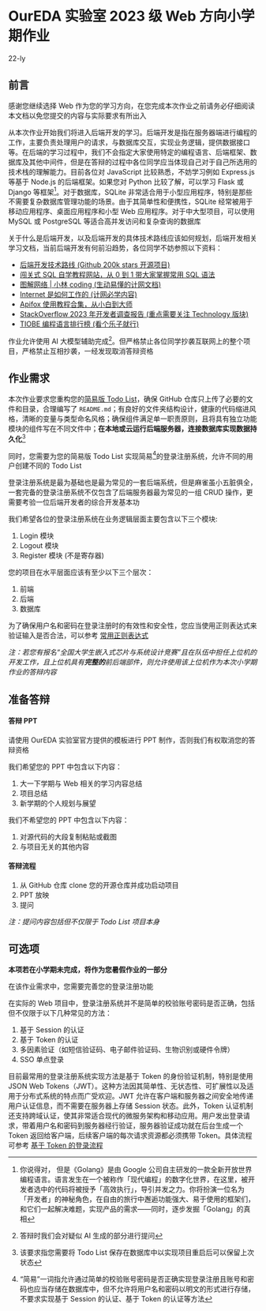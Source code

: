 # OurEDA 实验室 2023 级 Web 方向小学期作业

22-ly

## 前言

感谢您继续选择 Web 作为您的学习方向，在您完成本次作业之前请务必仔细阅读本文档以免您提交的内容与实际要求有所出入

从本次作业开始我们将进入后端开发的学习。后端开发是指在服务器端进行编程的工作，主要负责处理用户的请求，与数据库交互，实现业务逻辑，提供数据接口等。在后端的学习过程中，我们不会指定大家使用特定的编程语言、后端框架、数据库及其他中间件，但是在答辩的过程中各位同学应当体现自己对于自己所选用的技术栈的理解能力。目前各位对 JavaScript 比较熟悉，不妨学习例如 Express.js 等基于 Node.js 的后端框架。如果您对 Python 比较了解，可以学习 Flask 或 Django 等框架[^1]。对于数据库，SQLite 非常适合用于小型应用程序，特别是那些不需要复杂数据库管理功能的场景。由于其简单性和便携性，SQLite 经常被用于移动应用程序、桌面应用程序和小型 Web 应用程序。对于中大型项目，可以使用 MySQL 或 PostgreSQL 等适合高并发访问和复杂查询的数据库

关于什么是后端开发，以及后端开发的具体技术路线应该如何规划，后端开发相关学习文档，当前后端开发有何前沿趋势，各位同学不妨参照以下资料：

-   [后端开发技术路线 (Github 200k stars 开源项目)](https://roadmap.sh/backend)
-   [闯关式 SQL 自学教程网站，从 0 到 1 带大家掌握常用 SQL 语法](https://github.com/liyupi/sql-mother)
-   [图解网络 | 小林 coding (生动易懂的计网文档)](https://xiaolincoding.com/network/)
-   [Internet 是如何工作的 (计网必学内容)](https://cs.fyi/guide/how-does-internet-work)
-   [Apifox 使用教程合集，从小白到大师](https://apifox.com/blog/apifox-tutorial-collection/)
-   [StackOverflow 2023 年开发者调查报告 (重点需要关注 Technology 版块)](https://survey.stackoverflow.co/2023/)
-   [TIOBE 编程语言排行榜 (看个乐子就行)](https://www.tiobe.com/tiobe-index/)

作业允许使用 AI 大模型辅助完成[^2]。但严格禁止各位同学抄袭互联网上的整个项目，严格禁止互相抄袭，一经发现取消答辩资格

## 作业需求

本次作业要求您重构您的[简易版 Todo List](https://github.com/Houyi2333/OurEDA2023WebMidTerm)，确保 GitHub 仓库只上传了必要的文件和目录，合理编写了 `README.md`；有良好的文件夹结构设计，健康的代码缩进风格，清晰的变量与类型命名风格；确保组件满足单一职责原则，且将具有独立功能模块的组件写在不同文件中；**在本地或云运行后端服务器，连接数据库实现数据持久化**[^3]

同时，您需要为您的简易版 Todo List 实现简易[^4]的登录注册系统，允许不同的用户创建不同的 Todo List

登录注册系统是最为基础也是最为常见的一套后端系统，但是麻雀虽小五脏俱全，一套完备的登录注册系统不仅包含了后端服务器最为常见的一组 CRUD 操作，更需要考验一位后端开发者的综合开发基本功

我们希望各位的登录注册系统在业务逻辑层面主要包含以下三个模块:

1. Login 模块
2. Logout 模块
3. Register 模块 (不是寄存器)

您的项目在水平层面应该有至少以下三个层次：

1. 前端
2. 后端
3. 数据库

为了确保用户名和密码在登录注册时的有效性和安全性，您应当使用正则表达式来验证输入是否合法，可以参考 [常用正则表达式](https://github.com/cdoco/common-regex)

_注：若您有报名“全国大学生嵌入式芯片与系统设计竞赛”且在队伍中担任上位机的开发工作，且上位机具有**完整的**前后端部件，则允许使用该上位机作为本次小学期作业的答辩内容_

## 准备答辩

#### 答辩 PPT

请使用 OurEDA 实验室官方提供的模板进行 PPT 制作，否则我们有权取消您的答辩资格

我们希望您的 PPT 中包含以下内容：

1. 大一下学期与 Web 相关的学习内容总结
2. 项目总结
3. 新学期的个人规划与展望

我们不希望您的 PPT 中包含以下内容：

1. 对源代码的大段复制粘贴或截图
2. 与项目无关的其他内容

#### 答辩流程

1. 从 GitHub 仓库 clone 您的开源仓库并成功启动项目
2. PPT 放映
3. 提问

_注：提问内容包括但不仅限于 Todo List 项目本身_

## 可选项

**本项若在小学期未完成，将作为您暑假作业的一部分**

在该作业需求中，您需要完善您的登录注册功能

在实际的 Web 项目中，登录注册系统并不是简单的校验账号密码是否正确，包括但不仅限于以下几种常见的方法：

1. 基于 Session 的认证
2. 基于 Token 的认证
3. 多因素验证（如短信验证码、电子邮件验证码、生物识别或硬件令牌）
4. SSO 单点登录

目前最常用的登录注册系统实现方法是基于 Token 的身份验证机制，特别是使用 JSON Web Tokens（JWT）。这种方法因其简单性、无状态性、可扩展性以及适用于分布式系统的特点而广受欢迎。JWT 允许在客户端和服务器之间安全地传递用户认证信息，而不需要在服务器上存储 Session 状态。此外，Token 认证机制还支持跨域认证，使其非常适合现代的微服务架构和移动应用。用户发出登录请求，带着用户名和密码到服务器经行验证，服务器验证成功就在后台生成一个 Token 返回给客户端，后续客户端的每次请求资源都必须携带 Token。具体流程可参考 [基于 Token 的登录流程](https://cloud.tencent.com/developer/article/1444727)

[^1]: 你说得对， 但是《Golang》是由 Google 公司自主研发的一款全新开放世界编程语言。语言发生在一个被称作「现代编程」的数字化世界，在这里，被开发者选中的代码将被授予「高效执行」，导引并发之力。你将扮演一位名为「开发者」的神秘角色，在自由的旅行中邂逅功能强大、易于使用的框架们，和它们一起解决难题，实现产品的需求——同时，逐步发掘「Golang」的真相
[^2]: 答辩时我们会对疑似 AI 生成的部分进行提问
[^3]: 该要求指您需要将 Todo List 保存在数据库中以实现项目重启后可以保留上次状态
[^4]: “简易”一词指允许通过简单的校验账号密码是否正确实现登录注册且账号和密码也应当存储在数据库中，但不允许将用户名和密码以明文的形式进行存储，不要求实现基于 Session 的认证、基于 Token 的认证等方法
